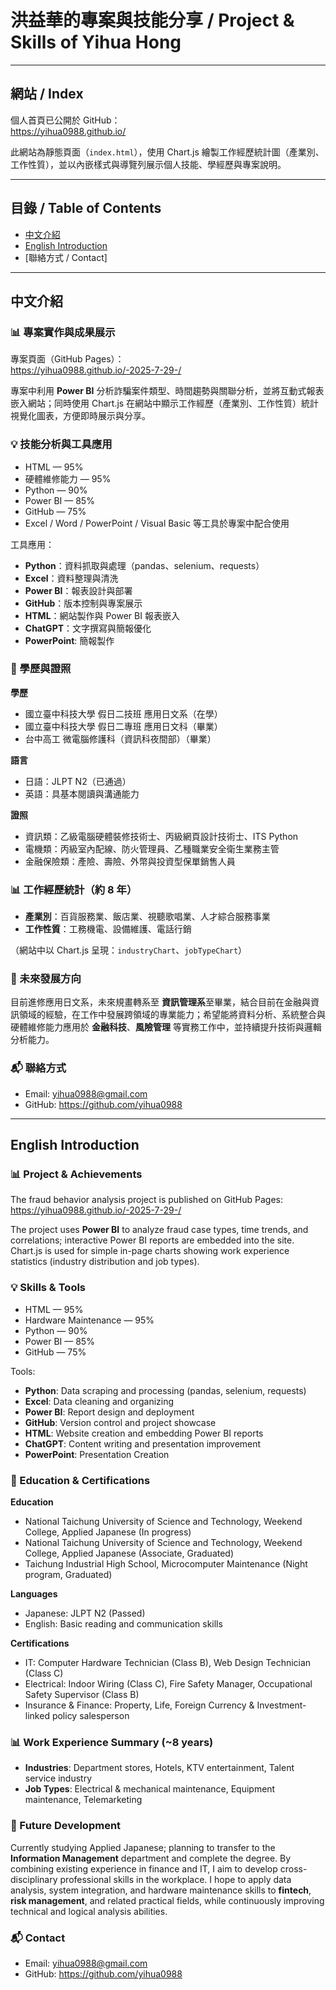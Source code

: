 # 洪益華的專案與技能分享 / Project & Skills of Yihua Hong

---

## 網站 / Index
個人首頁已公開於 GitHub：  
https://yihua0988.github.io/

此網站為靜態頁面（`index.html`），使用 Chart.js 繪製工作經歷統計圖（產業別、工作性質），並以內嵌樣式與導覽列展示個人技能、學經歷與專案說明。

---

## 目錄 / Table of Contents
- [中文介紹](#中文介紹)
- [English Introduction](#english-introduction)
- [聯絡方式 / Contact]

---

## 中文介紹

### 📊 專案實作與成果展示
專案頁面（GitHub Pages）：  
https://yihua0988.github.io/-2025-7-29-/

專案中利用 **Power BI** 分析詐騙案件類型、時間趨勢與關聯分析，並將互動式報表嵌入網站；同時使用 Chart.js 在網站中顯示工作經歷（產業別、工作性質）統計視覺化圖表，方便即時展示與分享。

### 💡 技能分析與工具應用
- HTML — 95%  
- 硬體維修能力 — 95%  
- Python — 90%  
- Power BI — 85%  
- GitHub — 75%  
- Excel / Word / PowerPoint / Visual Basic 等工具於專案中配合使用

工具應用：
- **Python**：資料抓取與處理（pandas、selenium、requests）  
- **Excel**：資料整理與清洗  
- **Power BI**：報表設計與部署  
- **GitHub**：版本控制與專案展示  
- **HTML**：網站製作與 Power BI 報表嵌入  
- **ChatGPT**：文字撰寫與簡報優化
- **PowerPoint**: 簡報製作

### 📜 學歷與證照
**學歷**
- 國立臺中科技大學 假日二技班 應用日文系（在學）  
- 國立臺中科技大學 假日二專班 應用日文科（畢業）  
- 台中高工 微電腦修護科（資訊科夜間部）（畢業）

**語言**
- 日語：JLPT N2（已通過）  
- 英語：具基本閱讀與溝通能力

**證照**
- 資訊類：乙級電腦硬體裝修技術士、丙級網頁設計技術士、ITS Python  
- 電機類：丙級室內配線、防火管理員、乙種職業安全衛生業務主管  
- 金融保險類：產險、壽險、外幣與投資型保單銷售人員

### 📊 工作經歷統計（約 8 年）
- **產業別**：百貨服務業、飯店業、視聽歌唱業、人才綜合服務事業  
- **工作性質**：工務機電、設備維護、電話行銷  

（網站中以 Chart.js 呈現：`industryChart`、`jobTypeChart`）

### 🎯 未來發展方向
目前進修應用日文系，未來規畫轉系至 **資訊管理系**至畢業，結合目前在金融與資訊領域的經驗，在工作中發展跨領域的專業能力；希望能將資料分析、系統整合與硬體維修能力應用於 **金融科技**、**風險管理** 等實務工作中，並持續提升技術與邏輯分析能力。  

### 📬 聯絡方式
- Email: [yihua0988@gmail.com](mailto:yihua0988@gmail.com)  
- GitHub: https://github.com/yihua0988

---

## English Introduction

### 📊 Project & Achievements
The fraud behavior analysis project is published on GitHub Pages:  
https://yihua0988.github.io/-2025-7-29-/

The project uses **Power BI** to analyze fraud case types, time trends, and correlations; interactive Power BI reports are embedded into the site. Chart.js is used for simple in-page charts showing work experience statistics (industry distribution and job types).

### 💡 Skills & Tools
- HTML — 95%  
- Hardware Maintenance — 95%  
- Python — 90%  
- Power BI — 85%  
- GitHub — 75%

Tools:
- **Python**: Data scraping and processing (pandas, selenium, requests)  
- **Excel**: Data cleaning and organizing  
- **Power BI**: Report design and deployment  
- **GitHub**: Version control and project showcase  
- **HTML**: Website creation and embedding Power BI reports  
- **ChatGPT**: Content writing and presentation improvement
- **PowerPoint**: Presentation Creation

### 📜 Education & Certifications
**Education**
- National Taichung University of Science and Technology, Weekend College, Applied Japanese (In progress)  
- National Taichung University of Science and Technology, Weekend College, Applied Japanese (Associate, Graduated)  
- Taichung Industrial High School, Microcomputer Maintenance (Night program, Graduated)

**Languages**
- Japanese: JLPT N2 (Passed)  
- English: Basic reading and communication skills

**Certifications**
- IT: Computer Hardware Technician (Class B), Web Design Technician (Class C)  
- Electrical: Indoor Wiring (Class C), Fire Safety Manager, Occupational Safety Supervisor (Class B)  
- Insurance & Finance: Property, Life, Foreign Currency & Investment-linked policy salesperson

### 📊 Work Experience Summary (~8 years)
- **Industries**: Department stores, Hotels, KTV entertainment, Talent service industry  
- **Job Types**: Electrical & mechanical maintenance, Equipment maintenance, Telemarketing

### 🎯 Future Development
Currently studying Applied Japanese; planning to transfer to the **Information Management** department and complete the degree. By combining existing experience in finance and IT, I aim to develop cross-disciplinary professional skills in the workplace. I hope to apply data analysis, system integration, and hardware maintenance skills to **fintech**, **risk management**, and related practical fields, while continuously improving technical and logical analysis abilities.

### 📬 Contact
- Email: [yihua0988@gmail.com](mailto:yihua0988@gmail.com)  
- GitHub: https://github.com/yihua0988

